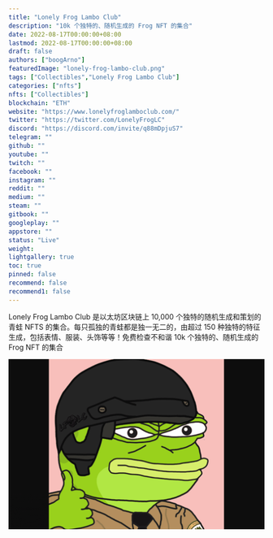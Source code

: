 ```yaml
---
title: "Lonely Frog Lambo Club"
description: "10k 个独特的、随机生成的 Frog NFT 的集合"
date: 2022-08-17T00:00:00+08:00
lastmod: 2022-08-17T00:00:00+08:00
draft: false
authors: ["boogArno"]
featuredImage: "lonely-frog-lambo-club.png"
tags: ["Collectibles","Lonely Frog Lambo Club"]
categories: ["nfts"]
nfts: ["Collectibles"]
blockchain: "ETH"
website: "https://www.lonelyfroglamboclub.com/"
twitter: "https://twitter.com/LonelyFrogLC"
discord: "https://discord.com/invite/q88mDpjuS7"
telegram: ""
github: ""
youtube: ""
twitch: ""
facebook: ""
instagram: ""
reddit: ""
medium: ""
steam: ""
gitbook: ""
googleplay: ""
appstore: ""
status: "Live"
weight: 
lightgallery: true
toc: true
pinned: false
recommend: false
recommend1: false
---
```

Lonely Frog Lambo Club 是以太坊区块链上 10,000 个独特的随机生成和策划的青蛙 NFTS 的集合。每只孤独的青蛙都是独一无二的，由超过 150 种独特的特征生成，包括表情、服装、头饰等等！免费检查不和谐 10k 个独特的、随机生成的 Frog NFT 的集合

![lonelyfroglamboclub-dapp-collectibles-ethereum-image3_0854176e0bb2bd0dc7209f2294ac640e](lonelyfroglamboclub-dapp-collectibles-ethereum-image3_0854176e0bb2bd0dc7209f2294ac640e.png)